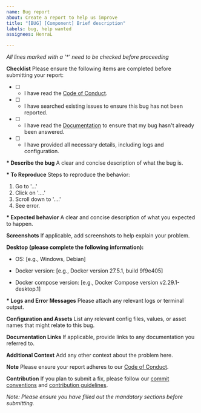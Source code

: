 ```yaml
---
name: Bug report
about: Create a report to help us improve
title: "[BUG] [Component] Brief description"
labels: bug, help wanted
assignees: HenraL

---
```


_All lines marked with a '*' need to be checked before proceeding_

**Checklist**
Please ensure the following items are completed before submitting your report:

- [ ] * I have read the [Code of Conduct](https://github.com/Hanra-s-work/rtype/blob/main/CODE_OF_CONDUCT.md).
- [ ] * I have searched existing issues to ensure this bug has not been reported.
- [ ] * I have read the [Documentation](https://github.com/Hanra-s-work/rtype/blob/main/README.md) to ensure that my bug hasn't already been answered.
- [ ] * I have provided all necessary details, including logs and configuration.

**\* Describe the bug**
A clear and concise description of what the bug is.

**\* To Reproduce**
Steps to reproduce the behavior:

1. Go to '...'
2. Click on '....'
3. Scroll down to '....'
4. See error.

**\* Expected behavior**
A clear and concise description of what you expected to happen.

**Screenshots**
If applicable, add screenshots to help explain your problem.

**Desktop (please complete the following information):**

- OS: [e.g., Windows, Debian]

- Docker version: [e.g., Docker version 27.5.1, build 9f9e405]

- Docker compose version: [e.g., Docker Compose version v2.29.1-desktop.1]

**\* Logs and Error Messages**
Please attach any relevant logs or terminal output.

**Configuration and Assets**
List any relevant config files, values, or asset names that might relate to this bug.

**Documentation Links**
If applicable, provide links to any documentation you referred to.

**Additional Context**
Add any other context about the problem here.

**Note**
Please ensure your report adheres to our [Code of Conduct](https://github.com/Hanra-s-work/rtype/blob/main/CODE_OF_CONDUCT.md).

**Contribution**
If you plan to submit a fix, please follow our [commit conventions](https://github.com/Hanra-s-work/rtype/blob/main/COMMIT_CONVENTION.md) and [contribution guidelines](https://github.com/Hanra-s-work/rtype/blob/main/CONTRIBUTING.md).

_Note: Please ensure you have filled out the mandatory sections before submitting._
